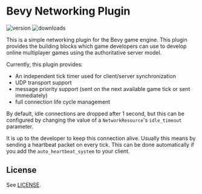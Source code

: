 # Bevy Networking Plugin

![version](https://img.shields.io/crates/v/bevy_simple_networking)
![downloads](https://img.shields.io/crates/d/bevy_simple_networking)

This is a simple networking plugin for the Bevy game engine. This plugin
provides the building blocks which game developers can use to develop online
multiplayer games using the authoritative server model.

Currently, this plugin provides:

- An independent tick timer used for client/server synchronization
- UDP transport support
- message priority support (sent on the next available game tick or sent
  immediately)
- full connection life cycle management

By default, idle connections are dropped after 1 second, but this can be
configured by changing the value of a `NetworkResource`'s `idle_timeout`
parameter.

It is up to the developer to keep this connection alive. Usually this means by
sending a heartbeat packet on every tick. This can be done automatically if you
add the `auto_heartbeat_system` to your client.

## License

See [LICENSE](LICENSE).
